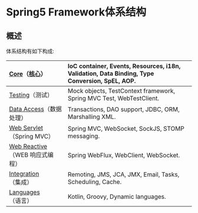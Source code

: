 # Spring5 Framework体系结构

## 概述

体系结构有如下构成:

| [Core](https://docs.spring.io/spring/docs/5.1.2.RELEASE/spring-framework-reference/core.html#spring-core)（[核心](https://docs.spring.io/spring/docs/5.1.2.RELEASE/spring-framework-reference/core.html#spring-core)） | IoC container, Events, Resources, i18n, Validation, Data Binding, Type Conversion, SpEL, AOP. |
| :--- | :--- |
| [Testing](https://docs.spring.io/spring/docs/5.1.2.RELEASE/spring-framework-reference/testing.html#testing)（测试） | Mock objects, TestContext framework, Spring MVC Test, WebTestClient. |
| [Data Access](https://docs.spring.io/spring/docs/5.1.2.RELEASE/spring-framework-reference/data-access.html#spring-data-tier)（数据处理） | Transactions, DAO support, JDBC, ORM, Marshalling XML. |
| [Web Servlet](https://docs.spring.io/spring/docs/5.1.2.RELEASE/spring-framework-reference/web.html#spring-web)（Spring MVC） | Spring MVC, WebSocket, SockJS, STOMP messaging. |
| [Web Reactive](https://docs.spring.io/spring/docs/5.1.2.RELEASE/spring-framework-reference/web-reactive.html#spring-webflux)（WEB 响应式编程） | Spring WebFlux, WebClient, WebSocket. |
| [Integration](https://docs.spring.io/spring/docs/5.1.2.RELEASE/spring-framework-reference/integration.html#spring-integration)（集成） | Remoting, JMS, JCA, JMX, Email, Tasks, Scheduling, Cache. |
| [Languages](https://docs.spring.io/spring/docs/5.1.2.RELEASE/spring-framework-reference/languages.html#languages)（语言） | Kotlin, Groovy, Dynamic languages. |



